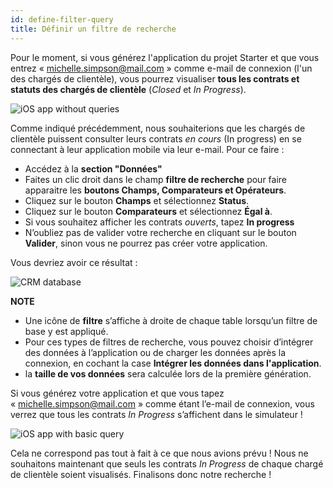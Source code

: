 ```yaml
---
id: define-filter-query
title: Définir un filtre de recherche
---
```

Pour le moment, si vous générez l'application du projet Starter et que vous entrez « michelle.simpson@mail.com » comme e-mail de connexion (l'un des chargés de clientèle), vous pourrez visualiser **tous les contrats et statuts des chargés de clientèle** (*Closed* et *In Progress*).

![iOS app without queries](assets/en/restricted-queries/ios-app-without-queries.png)

Comme indiqué précédemment, nous souhaiterions que les chargés de clientèle puissent consulter leurs contrats *en cours* (In progress) en se connectant à leur application mobile via leur e-mail. Pour ce faire :

* Accédez à la **section "Données"**
* Faites un clic droit dans le champ **filtre de recherche** pour faire apparaitre les **boutons Champs, Comparateurs et Opérateurs**.
* Cliquez sur le bouton **Champs** et sélectionnez **Status**.
* Cliquez sur le bouton **Comparateurs** et sélectionnez **Égal à**.
* Si vous souhaitez afficher les contrats *ouverts*, tapez **In progress**
* N’oubliez pas de valider votre recherche en cliquant sur le bouton **Valider**, sinon vous ne pourrez pas créer votre application.

Vous devriez avoir ce résultat :

![CRM database](assets/en/restricted-queries/filterquery.png)<div class = "tips"> 

**NOTE**

* Une icône de **filtre** s’affiche à droite de chaque table lorsqu’un filtre de base y est appliqué.
* Pour ces types de filtres de recherche, vous pouvez choisir d’intégrer des données à l’application ou de charger les données après la connexion, en cochant la case **Intégrer les données dans l'application**.
* la **taille de vos données** sera calculée lors de la première génération.</div> 

Si vous générez votre application et que vous tapez « michelle.simpson@mail.com » comme étant l’e-mail de connexion, vous verrez que tous les contrats *In Progress* s’affichent dans le simulateur !

![iOS app with basic query](assets/en/restricted-queries/restrited-queries-basic-query.png)

Cela ne correspond pas tout à fait à ce que nous avions prévu ! Nous ne souhaitons maintenant que seuls les contrats *In Progress* de chaque chargé de clientèle soient visualisés. Finalisons donc notre recherche !